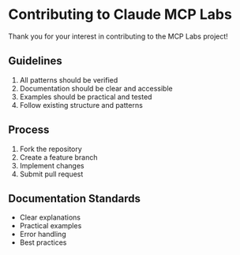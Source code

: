 # Contributing to Claude MCP Labs

Thank you for your interest in contributing to the MCP Labs project!

## Guidelines
1. All patterns should be verified
2. Documentation should be clear and accessible
3. Examples should be practical and tested
4. Follow existing structure and patterns

## Process
1. Fork the repository
2. Create a feature branch
3. Implement changes
4. Submit pull request

## Documentation Standards
- Clear explanations
- Practical examples
- Error handling
- Best practices